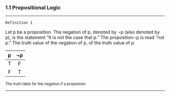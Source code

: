 ### 1.1 Propositional Logic

---
`Definition 1`

Let p be a proposition. The negation of p, denoted by ¬p (also denoted by p), is the statement
“It is not the case that p.”
The proposition¬p is read “not p.” The truth value of the negation of p,
of the truth value of p.

|p|¬p |
|:---:|:---:|
|T|F|
|F|T|

<sub>The truth table for the negation if a propostion</sub>

---